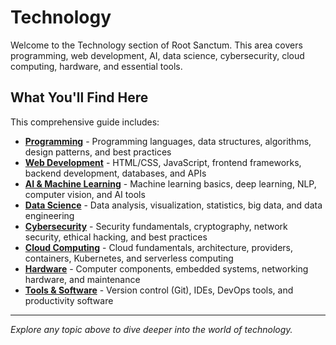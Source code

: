 # Technology

Welcome to the Technology section of Root Sanctum. This area covers programming, web development, AI, data science, cybersecurity, cloud computing, hardware, and essential tools.

## What You'll Find Here

This comprehensive guide includes:

- **[Programming](./programming/)** - Programming languages, data structures, algorithms, design patterns, and best practices
- **[Web Development](./web-dev/)** - HTML/CSS, JavaScript, frontend frameworks, backend development, databases, and APIs
- **[AI & Machine Learning](./ai/)** - Machine learning basics, deep learning, NLP, computer vision, and AI tools
- **[Data Science](./data-science/)** - Data analysis, visualization, statistics, big data, and data engineering
- **[Cybersecurity](./cybersecurity/)** - Security fundamentals, cryptography, network security, ethical hacking, and best practices
- **[Cloud Computing](./cloud/)** - Cloud fundamentals, architecture, providers, containers, Kubernetes, and serverless computing
- **[Hardware](./hardware/)** - Computer components, embedded systems, networking hardware, and maintenance
- **[Tools & Software](./tools/)** - Version control (Git), IDEs, DevOps tools, and productivity software

---

*Explore any topic above to dive deeper into the world of technology.*

